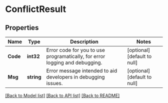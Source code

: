 # ConflictResult

## Properties
Name | Type | Description | Notes
------------ | ------------- | ------------- | -------------
**Code** | **int32** | Error code for you to use programatically, for error logging and debugging. | [optional] [default to null]
**Msg** | **string** | Error message intended to aid developers in debugging issues. | [optional] [default to null]

[[Back to Model list]](../README.md#documentation-for-models) [[Back to API list]](../README.md#documentation-for-api-endpoints) [[Back to README]](../README.md)

